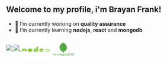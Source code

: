 ## Welcome to my profile, i'm Brayan Frank!

- 🔭 I’m currently working on **quality assurance**
- 🌱 I’m currently learning **nodejs**, **react** and **mongodb**

<a href="https://github.com/anuraghazra/github-readme-stats">
  <img height="180em" src="https://github-readme-stats.vercel.app/api?username=brauuu&show_icons=true&theme=monokai" />
</a>
<a href="https://github.com/anuraghazra/convoychat">
  <img height="180em" src="https://github-readme-stats.vercel.app/api/top-langs/?username=brauuu&layout=compact&theme=monokai" />
</a>
<div style="display: inline-block">
  <img align="center" height="60" width="80" src="https://github.com/devicons/devicon/blob/master/icons/nodejs/nodejs-plain-wordmark.svg"></img>
  <img align="center" height="40" width="60" src="https://github.com/devicons/devicon/blob/master/icons/mongodb/mongodb-plain-wordmark.svg"></img>
</div>
 


